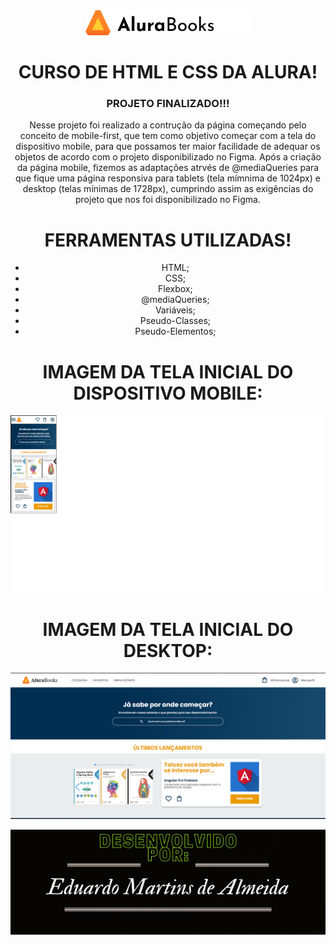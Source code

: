 <div align = "center"><img src="img/Frame 100.png">

# CURSO DE HTML E CSS DA ALURA!

### PROJETO FINALIZADO!!!

Nesse projeto foi realizado a contrução da página começando pelo conceito de mobile-first, que tem como objetivo começar com a tela do dispositivo mobile, para que possamos ter maior facilidade de adequar os objetos de acordo com o projeto disponibilizado no Figma. Após a criação da página mobile, fizemos as adaptações atrvés de @mediaQueries para que fique uma página responsiva para tablets (tela mímnima de 1024px) e desktop (telas mínimas de 1728px), cumprindo assim as exigências do projeto que nos foi disponibilizado no Figma.
# FERRAMENTAS UTILIZADAS!

* HTML;
* CSS;
* Flexbox;
* @mediaQueries;
* Variáveis;
* Pseudo-Classes;
* Pseudo-Elementos;

# IMAGEM DA TELA INICIAL DO DISPOSITIVO MOBILE:

<img src="img/print pagina inicial mobile.png">

# IMAGEM DA TELA INICIAL DO DESKTOP:

<img src="img/print pagina inicial desktop.png">

<img src="img/Rodape README.png"></div>

